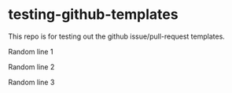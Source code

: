 # testing-github-templates

This repo is for testing out the github issue/pull-request templates.

Random line 1

Random line 2

Random line 3

